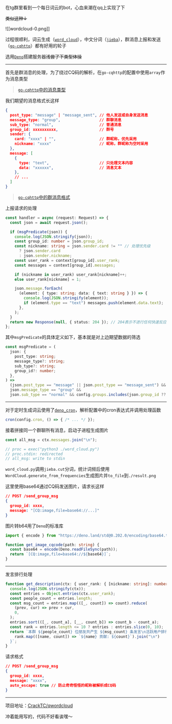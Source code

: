 在tg群里看到一个每日词云的bot，心血来潮在qq上实现了下

~~类似这种↓~~

![[wordcloud-0.png]]

过程很顺利，词云生成（[`word_cloud`](https://github.com/amueller/word_cloud)），中文分词（[`jieba`](https://github.com/fxsjy/jieba)），群消息上报和发送（[`go-cqhttp`](https://github.com/Mrs4s/go-cqhttp)）都有好用的轮子

选用[`Deno`](https://deno.com)搭建服务器~~浅尝了下类型体操~~

---

首先是群消息的处理，为了绕过CQ码的解析，在`go-cqhttp`的配置中使用`array`作为消息类型

> [`go-cqhttp`中的消息类型](https://docs.go-cqhttp.org/reference/#%E6%B6%88%E6%81%AF)

我们期望的消息格式长这样

```json
{
  post_type: "message" | "message_sent", // 他人发送或自身发送消息
  message_type: "group",                 // 群聊消息
  sub_type: "normal",                    // 普通消息
  group_id: xxxxxxxxxx,                  // 群号
  sender: {
    card: "xxxx" | "",                   // 群昵称，优先采用
    nickname: "xxxx"                     // 昵称，群昵称为空时采用
  },
  message: [
    {
      type: "text",                      // 只处理文本内容
      data: "xxxxxx",                    // 消息文本
    },
    // ...
  ]
}
```

> [`go-cqhttp`中的群消息格式](https://docs.go-cqhttp.org/event/#%E7%BE%A4%E6%B6%88%E6%81%AF)

上报请求的处理

```typescript
const handler = async (request: Request) => {
  const json = await request.json();

  if (msgPredicate(json)) {
    console.log(JSON.stringify(json));
    const group_id: number = json.group_id;
    const nickname: string = json.sender.card != "" // 处理优先级
      ? json.sender.card
      : json.sender.nickname;
    const user_rank = context[group_id].user_rank;
    const messages = context[group_id].messages;

    if (nickname in user_rank) user_rank[nickname]++;
    else user_rank[nickname] = 1;

    json.message.forEach(
      (element: { type: string; data: { text: string } }) => {
        console.log(JSON.stringify(element));
        if (element.type == "text") messages.push(element.data.text);
      },
    );
  }
  return new Response(null, { status: 204 }); // 204表示不进行任何快速反应
};
```

其中`msgPredicate`的具体定义如下，基本就是对上边期望数据的筛选

```typescript
const msgPredicate = (
  json: {
    post_type: string;
    message_type?: string;
    sub_type?: string;
    group_id?: number;
  },
) =>
  (json.post_type == "message" || json.post_type == "message_sent") &&
  json.message_type == "group" &&
  json.sub_type == "normal" && config.groups.includes(json.group_id ?? 0);
```

---

对于定时生成词云使用了[`deno_cron`](https://github.com/rbrahul/deno_cron)，解析配置中的cron表达式并调用处理函数

```typescript
cron(config.cron, () => { /* ... */ });
```

接着拼接同一个群聊所有消息，启动子进程生成图片

```typescript
const all_msg = ctx.messages.join("\n");

// proc = exec("python3 ./word_cloud.py")
// proc.stdin: redirected
// all_msg: write to stdin
```

`word_cloud.py`调用`jieba.cut`分词，统计词频后使用`WordCloud.generate_from_frequencies`生成图片并`to_file`到`./result.png`

这里使用base64通过CQ码发送图片，请求长这样

```json
// POST /send_group_msg
{
  group_id: xxxx,
  message: "[CQ:image,file=base64://...]"
}
```

图片转b64用了`Deno`的标准库

```typescript
import { encode } from "https://deno.land/std@0.202.0/encoding/base64.ts";

function get_image_cqcode(path: string) {
  const base64 = encode(Deno.readFileSync(path));
  return `[CQ:image,file=base64://${base64}]`;
}
```

---

发言排行处理

```typescript
function get_description(ctx: { user_rank: { [nickname: string]: number } }) {
  console.log(JSON.stringify(ctx));
  const entries = Object.entries(ctx.user_rank);
  const people_count = entries.length;
  const msg_count = entries.map(([_, count]) => count).reduce(
    (prev, cur) => prev + cur,
    0,
  );
  entries.sort(([_, count_a], [__, count_b]) => count_b - count_a);
  const rank = entries.length <= 10 ? entries : entries.slice(0, 10);
  return `本群 ${people_count} 位朋友共产生 ${msg_count} 条发言\n活跃用户排行榜\n${
    rank.map(([name, count]) => `${name} 贡献: ${count}`).join("\n")
  }`;
}
```

请求格式

```json
// POST /send_group_msg
{
  group_id: xxxx,
  message: "xxxx",
  auto_escape: true // 防止奇奇怪怪的昵称被解析成CQ码
}
```

---

项目地址：[CrackTC/qwordcloud](https://github.com/CrackTC/qwordcloud)

冲着能用写的，代码不好看诶嘿～
